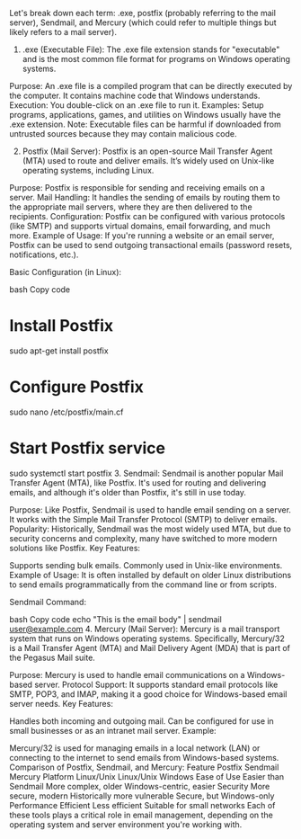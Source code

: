 Let's break down each term: .exe, postfix (probably referring to the mail server), Sendmail, and Mercury (which could refer to multiple things but likely refers to a mail server).

1. .exe (Executable File):
The .exe file extension stands for "executable" and is the most common file format for programs on Windows operating systems.

Purpose: An .exe file is a compiled program that can be directly executed by the computer. It contains machine code that Windows understands.
Execution: You double-click on an .exe file to run it.
Examples: Setup programs, applications, games, and utilities on Windows usually have the .exe extension.
Note: Executable files can be harmful if downloaded from untrusted sources because they may contain malicious code.

2. Postfix (Mail Server):
Postfix is an open-source Mail Transfer Agent (MTA) used to route and deliver emails. It’s widely used on Unix-like operating systems, including Linux.

Purpose: Postfix is responsible for sending and receiving emails on a server.
Mail Handling: It handles the sending of emails by routing them to the appropriate mail servers, where they are then delivered to the recipients.
Configuration: Postfix can be configured with various protocols (like SMTP) and supports virtual domains, email forwarding, and much more.
Example of Usage: If you're running a website or an email server, Postfix can be used to send outgoing transactional emails (password resets, notifications, etc.).

Basic Configuration (in Linux):

bash
Copy code
# Install Postfix
sudo apt-get install postfix

# Configure Postfix
sudo nano /etc/postfix/main.cf

# Start Postfix service
sudo systemctl start postfix
3. Sendmail:
Sendmail is another popular Mail Transfer Agent (MTA), like Postfix. It's used for routing and delivering emails, and although it's older than Postfix, it's still in use today.

Purpose: Like Postfix, Sendmail is used to handle email sending on a server. It works with the Simple Mail Transfer Protocol (SMTP) to deliver emails.
Popularity: Historically, Sendmail was the most widely used MTA, but due to security concerns and complexity, many have switched to more modern solutions like Postfix.
Key Features:

Supports sending bulk emails.
Commonly used in Unix-like environments.
Example of Usage: It is often installed by default on older Linux distributions to send emails programmatically from the command line or from scripts.

Sendmail Command:

bash
Copy code
echo "This is the email body" | sendmail user@example.com
4. Mercury (Mail Server):
Mercury is a mail transport system that runs on Windows operating systems. Specifically, Mercury/32 is a Mail Transfer Agent (MTA) and Mail Delivery Agent (MDA) that is part of the Pegasus Mail suite.

Purpose: Mercury is used to handle email communications on a Windows-based server.
Protocol Support: It supports standard email protocols like SMTP, POP3, and IMAP, making it a good choice for Windows-based email server needs.
Key Features:

Handles both incoming and outgoing mail.
Can be configured for use in small businesses or as an intranet mail server.
Example:

Mercury/32 is used for managing emails in a local network (LAN) or connecting to the internet to send emails from Windows-based systems.
Comparison of Postfix, Sendmail, and Mercury:
Feature	Postfix	Sendmail	Mercury
Platform	Linux/Unix	Linux/Unix	Windows
Ease of Use	Easier than Sendmail	More complex, older	Windows-centric, easier
Security	More secure, modern	Historically more vulnerable	Secure, but Windows-only
Performance	Efficient	Less efficient	Suitable for small networks
Each of these tools plays a critical role in email management, depending on the operating system and server environment you're working with.